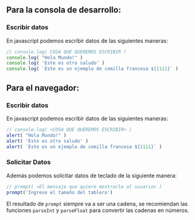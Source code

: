 ## Para la consola de desarrollo:

### Escribir datos

En javascript podemos escribir datos de las siguientes maneras:
```js
// console.log( COSA QUE QUEREMOS ESCRIBIR )
console.log( "Hola Mundo!" )
console.log( 'Este es otro saludo' )
console.log( `Este es un ejemplo de comilla francesa ${1111}` )
```







## Para el navegador:

### Escribir datos

En javascript podemos escribir datos de las siguientes maneras:
```js
// console.log( <COSA QUE QUEREMOS ESCRIBIR> )
alert( "Hola Mundo!" )
alert( 'Este es otro saludo' )
alert( `Este es un ejemplo de comilla francesa ${1111}` )
```

### Solicitar Datos

Además podemos solicitar datos de teclado de la siguiente manera:
```js
// prompt( <El mensaje que quiere mostrarle al usuario> )
prompt('Ingrese el tamaño del tablero')
```
El resultado de `prompt` siempre va a ser una cadena, se recomiendan las funciones `parseInt` y `parseFloat` para convertir las cadenas en números.
